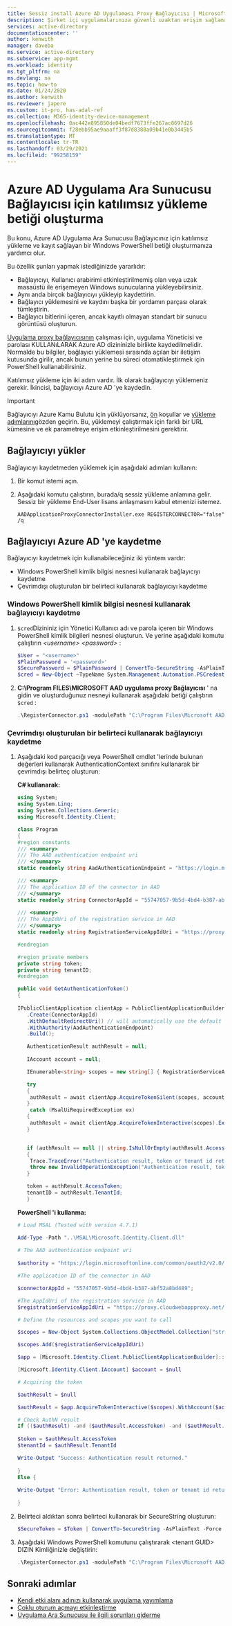 ```yaml
---
title: Sessiz install Azure AD Uygulaması Proxy Bağlayıcısı | Microsoft Docs
description: Şirket içi uygulamalarınıza güvenli uzaktan erişim sağlamak için Azure AD Uygulama Ara Sunucusu bağlayıcısının katılımsız yüklemesinin nasıl gerçekleştirileceğini ele alır.
services: active-directory
documentationcenter: ''
author: kenwith
manager: daveba
ms.service: active-directory
ms.subservice: app-mgmt
ms.workload: identity
ms.tgt_pltfrm: na
ms.devlang: na
ms.topic: how-to
ms.date: 01/24/2020
ms.author: kenwith
ms.reviewer: japere
ms.custom: it-pro, has-adal-ref
ms.collection: M365-identity-device-management
ms.openlocfilehash: 0ac442e895850de04bedf7673ffe267ac8697d26
ms.sourcegitcommit: f28ebb95ae9aaaff3f87d8388a09b41e0b3445b5
ms.translationtype: MT
ms.contentlocale: tr-TR
ms.lasthandoff: 03/29/2021
ms.locfileid: "99258159"
---
```

# <a name="create-an-unattended-installation-script-for-the-azure-ad-application-proxy-connector"></a>Azure AD Uygulama Ara Sunucusu Bağlayıcısı için katılımsız yükleme betiği oluşturma

Bu konu, Azure AD Uygulama Ara Sunucusu Bağlayıcınız için katılımsız yükleme ve kayıt sağlayan bir Windows PowerShell betiği oluşturmanıza yardımcı olur.

Bu özellik şunları yapmak istediğinizde yararlıdır:

* Bağlayıcıyı, Kullanıcı arabirimi etkinleştirilmemiş olan veya uzak masaüstü ile erişemeyen Windows sunucularına yükleyebilirsiniz.
* Aynı anda birçok bağlayıcıyı yükleyip kaydettirin.
* Bağlayıcı yüklemesini ve kaydını başka bir yordamın parçası olarak tümleştirin.
* Bağlayıcı bitlerini içeren, ancak kayıtlı olmayan standart bir sunucu görüntüsü oluşturun.

[Uygulama proxy bağlayıcısının](application-proxy-connectors.md) çalışması için, uygulama Yöneticisi ve parolası KULLANıLARAK Azure AD dizininizle birlikte kaydedilmelidir. Normalde bu bilgiler, bağlayıcı yüklemesi sırasında açılan bir iletişim kutusunda girilir, ancak bunun yerine bu süreci otomatikleştirmek için PowerShell kullanabilirsiniz.

Katılımsız yükleme için iki adım vardır. İlk olarak bağlayıcıyı yüklemeniz gerekir. İkincisi, bağlayıcıyı Azure AD 'ye kaydedin.

> [!IMPORTANT]
> Bağlayıcıyı Azure Kamu Bulutu için yüklüyorsanız, [ön](../hybrid/reference-connect-government-cloud.md#allow-access-to-urls) koşullar ve [yükleme adımlarını](../hybrid/reference-connect-government-cloud.md#install-the-agent-for-the-azure-government-cloud)gözden geçirin. Bu, yüklemeyi çalıştırmak için farklı bir URL kümesine ve ek parametreye erişim etkinleştirilmesini gerektirir.

## <a name="install-the-connector"></a>Bağlayıcıyı yükler
Bağlayıcıyı kaydetmeden yüklemek için aşağıdaki adımları kullanın:

1. Bir komut istemi açın.
2. Aşağıdaki komutu çalıştırın, burada/q sessiz yükleme anlamına gelir. Sessiz bir yükleme End-User lisans anlaşmasını kabul etmenizi istemez.

   ```
   AADApplicationProxyConnectorInstaller.exe REGISTERCONNECTOR="false" /q
   ```

## <a name="register-the-connector-with-azure-ad"></a>Bağlayıcıyı Azure AD 'ye kaydetme
Bağlayıcıyı kaydetmek için kullanabileceğiniz iki yöntem vardır:

* Windows PowerShell kimlik bilgisi nesnesi kullanarak bağlayıcıyı kaydetme
* Çevrimdışı oluşturulan bir belirteci kullanarak bağlayıcıyı kaydetme

### <a name="register-the-connector-using-a-windows-powershell-credential-object"></a>Windows PowerShell kimlik bilgisi nesnesi kullanarak bağlayıcıyı kaydetme
1. `$cred`Dizininiz için Yönetici Kullanıcı adı ve parola içeren bir Windows PowerShell kimlik bilgileri nesnesi oluşturun. Ve yerine aşağıdaki komutu çalıştırın *\<username\>* *\<password\>* :

   ```powershell
   $User = "<username>"
   $PlainPassword = '<password>'
   $SecurePassword = $PlainPassword | ConvertTo-SecureString -AsPlainText -Force
   $cred = New-Object –TypeName System.Management.Automation.PSCredential –ArgumentList $User, $SecurePassword
   ```
2. **C:\Program FILES\MICROSOFT AAD uygulama proxy Bağlayıcısı** ' na gidin ve oluşturduğunuz nesneyi kullanarak aşağıdaki betiği çalıştırın `$cred` :

   ```powershell
   .\RegisterConnector.ps1 -modulePath "C:\Program Files\Microsoft AAD App Proxy Connector\Modules\" -moduleName "AppProxyPSModule" -Authenticationmode Credentials -Usercredentials $cred -Feature ApplicationProxy
   ```

### <a name="register-the-connector-using-a-token-created-offline"></a>Çevrimdışı oluşturulan bir belirteci kullanarak bağlayıcıyı kaydetme
1. Aşağıdaki kod parçacığı veya PowerShell cmdlet 'lerinde bulunan değerleri kullanarak AuthenticationContext sınıfını kullanarak bir çevrimdışı belirteç oluşturun:

   **C# kullanarak:**

   ```csharp
   using System;
   using System.Linq;
   using System.Collections.Generic;
   using Microsoft.Identity.Client;

   class Program
   {
   #region constants
   /// <summary>
   /// The AAD authentication endpoint uri
   /// </summary>
   static readonly string AadAuthenticationEndpoint = "https://login.microsoftonline.com/common/oauth2/v2.0/authorize";

   /// <summary>
   /// The application ID of the connector in AAD
   /// </summary>
   static readonly string ConnectorAppId = "55747057-9b5d-4bd4-b387-abf52a8bd489";
 
   /// <summary>
   /// The AppIdUri of the registration service in AAD
   /// </summary>
   static readonly string RegistrationServiceAppIdUri = "https://proxy.cloudwebappproxy.net/registerapp/user_impersonation";

   #endregion

   #region private members
   private string token;
   private string tenantID;
   #endregion

   public void GetAuthenticationToken()
   {
    
   IPublicClientApplication clientApp = PublicClientApplicationBuilder
      .Create(ConnectorAppId)
      .WithDefaultRedirectUri() // will automatically use the default Uri for native app
      .WithAuthority(AadAuthenticationEndpoint)
      .Build();

      AuthenticationResult authResult = null;
            
      IAccount account = null;

      IEnumerable<string> scopes = new string[] { RegistrationServiceAppIdUri };

      try
      {
       authResult = await clientApp.AcquireTokenSilent(scopes, account).ExecuteAsync();
      }
       catch (MsalUiRequiredException ex)
      {
       authResult = await clientApp.AcquireTokenInteractive(scopes).ExecuteAsync();
      }


      if (authResult == null || string.IsNullOrEmpty(authResult.AccessToken) || string.IsNullOrEmpty(authResult.TenantId))
      {
       Trace.TraceError("Authentication result, token or tenant id returned are null");
       throw new InvalidOperationException("Authentication result, token or tenant id returned are null");
      }

      token = authResult.AccessToken;
      tenantID = authResult.TenantId;
      }
      ```

   **PowerShell 'i kullanma:**

   ```powershell
   # Load MSAL (Tested with version 4.7.1) 

   Add-Type -Path "..\MSAL\Microsoft.Identity.Client.dll" 
        
   # The AAD authentication endpoint uri
        
   $authority = "https://login.microsoftonline.com/common/oauth2/v2.0/authorize"

   #The application ID of the connector in AAD

   $connectorAppId = "55747057-9b5d-4bd4-b387-abf52a8bd489";

   #The AppIdUri of the registration service in AAD
   $registrationServiceAppIdUri = "https://proxy.cloudwebappproxy.net/registerapp/user_impersonation"

   # Define the resources and scopes you want to call 

   $scopes = New-Object System.Collections.ObjectModel.Collection["string"] 

   $scopes.Add($registrationServiceAppIdUri)

   $app = [Microsoft.Identity.Client.PublicClientApplicationBuilder]::Create($connectorAppId).WithAuthority($authority).WithDefaultRedirectUri().Build()

   [Microsoft.Identity.Client.IAccount] $account = $null

   # Acquiring the token 

   $authResult = $null

   $authResult = $app.AcquireTokenInteractive($scopes).WithAccount($account).ExecuteAsync().ConfigureAwait($false).GetAwaiter().GetResult()

   # Check AuthN result
   If (($authResult) -and ($authResult.AccessToken) -and ($authResult.TenantId)) {
        
   $token = $authResult.AccessToken
   $tenantId = $authResult.TenantId

   Write-Output "Success: Authentication result returned."
        
   }
   Else {
         
   Write-Output "Error: Authentication result, token or tenant id returned with null."
        
   } 
   ```

2. Belirteci aldıktan sonra belirteci kullanarak bir SecureString oluşturun:

   ```powershell
   $SecureToken = $Token | ConvertTo-SecureString -AsPlainText -Force
   ```

3. Aşağıdaki Windows PowerShell komutunu çalıştırarak \<tenant GUID\> DIZIN Kimliğinizle değiştirin:

   ```powershell
   .\RegisterConnector.ps1 -modulePath "C:\Program Files\Microsoft AAD App Proxy Connector\Modules\" -moduleName "AppProxyPSModule" -Authenticationmode Token -Token $SecureToken -TenantId <tenant GUID> -Feature ApplicationProxy
   ```

## <a name="next-steps"></a>Sonraki adımlar
* [Kendi etki alanı adınızı kullanarak uygulama yayımlama](application-proxy-configure-custom-domain.md)
* [Çoklu oturum açmayı etkinleştirme](application-proxy-configure-single-sign-on-with-kcd.md)
* [Uygulama Ara Sunucusu ile ilgili sorunları giderme](application-proxy-troubleshoot.md)